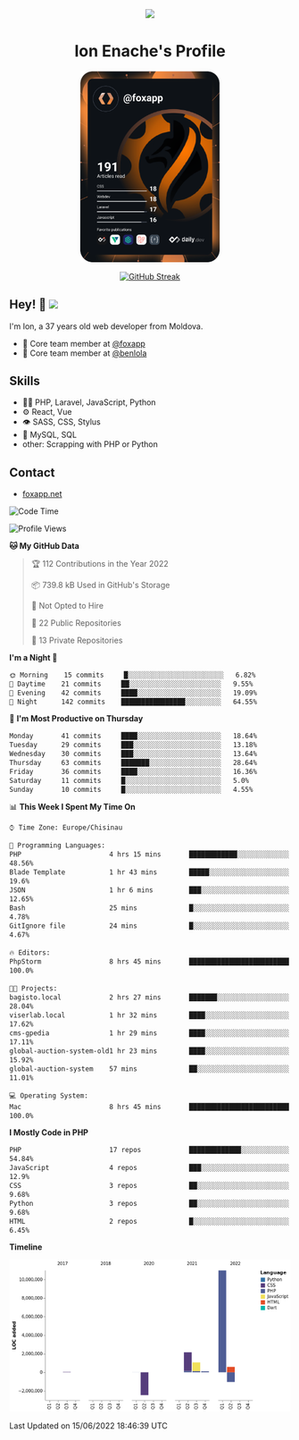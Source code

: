 <div id="header" align="center">
  <img src="https://media.giphy.com/media/M9gbBd9nbDrOTu1Mqx/giphy.gif" width="100"/>
	<h1>Ion Enache's Profile</h1>
</div>
<div align="center">
	<a href="https://app.daily.dev/foxapp"><img src="https://github.com/foxapp/foxapp/blob/master/devcard.svg" width="250" alt="Ion Enache's Dev Card"/></a>
</div>


<div align="center">
	
[![GitHub Streak](http://github-readme-streak-stats.herokuapp.com?user=foxapp&hide_border=true&date_format=M%20j%5B%2C%20Y%5D)](https://git.io/streak-stats)
	
</div>


## Hey! 👋 <img src="https://media.giphy.com/media/hvRJCLFzcasrR4ia7z/giphy.gif" width="30px"/>
I'm Ion, a 37 years old web developer from Moldova.


- 👥 Core team member at [@foxapp](https://github.com/foxapp)
- 👥 Core team member at [@benlola](https://github.com/benlola)

## Skills
- 👨‍💻 PHP, Laravel, JavaScript, Python
- ⚙️ React, Vue
- 👁️ SASS, CSS, Stylus
- 💽 MySQL, SQL
- other: Scrapping with PHP or Python

## Contact
- [foxapp.net](https://www.foxapp.net)

<!--START_SECTION:waka-->
![Code Time](http://img.shields.io/badge/Code%20Time-706%20hrs%2012%20mins-blue)

![Profile Views](http://img.shields.io/badge/Profile%20Views-0-blue)

**🐱 My GitHub Data** 

> 🏆 112 Contributions in the Year 2022
 > 
> 📦 739.8 kB Used in GitHub's Storage 
 > 
> 🚫 Not Opted to Hire
 > 
> 📜 22 Public Repositories 
 > 
> 🔑 13 Private Repositories  
 > 
**I'm a Night 🦉** 

```text
🌞 Morning    15 commits     █░░░░░░░░░░░░░░░░░░░░░░░░   6.82% 
🌆 Daytime    21 commits     ██░░░░░░░░░░░░░░░░░░░░░░░   9.55% 
🌃 Evening    42 commits     ████░░░░░░░░░░░░░░░░░░░░░   19.09% 
🌙 Night      142 commits    ████████████████░░░░░░░░░   64.55%

```
📅 **I'm Most Productive on Thursday** 

```text
Monday       41 commits     ████░░░░░░░░░░░░░░░░░░░░░   18.64% 
Tuesday      29 commits     ███░░░░░░░░░░░░░░░░░░░░░░   13.18% 
Wednesday    30 commits     ███░░░░░░░░░░░░░░░░░░░░░░   13.64% 
Thursday     63 commits     ███████░░░░░░░░░░░░░░░░░░   28.64% 
Friday       36 commits     ████░░░░░░░░░░░░░░░░░░░░░   16.36% 
Saturday     11 commits     █░░░░░░░░░░░░░░░░░░░░░░░░   5.0% 
Sunday       10 commits     █░░░░░░░░░░░░░░░░░░░░░░░░   4.55%

```


📊 **This Week I Spent My Time On** 

```text
⌚︎ Time Zone: Europe/Chisinau

💬 Programming Languages: 
PHP                      4 hrs 15 mins       ████████████░░░░░░░░░░░░░   48.56% 
Blade Template           1 hr 43 mins        █████░░░░░░░░░░░░░░░░░░░░   19.6% 
JSON                     1 hr 6 mins         ███░░░░░░░░░░░░░░░░░░░░░░   12.65% 
Bash                     25 mins             █░░░░░░░░░░░░░░░░░░░░░░░░   4.78% 
GitIgnore file           24 mins             █░░░░░░░░░░░░░░░░░░░░░░░░   4.67%

🔥 Editors: 
PhpStorm                 8 hrs 45 mins       █████████████████████████   100.0%

🐱‍💻 Projects: 
bagisto.local            2 hrs 27 mins       ███████░░░░░░░░░░░░░░░░░░   28.04% 
viserlab.local           1 hr 32 mins        ████░░░░░░░░░░░░░░░░░░░░░   17.62% 
cms-gpedia               1 hr 29 mins        ████░░░░░░░░░░░░░░░░░░░░░   17.11% 
global-auction-system-old1 hr 23 mins        ████░░░░░░░░░░░░░░░░░░░░░   15.92% 
global-auction-system    57 mins             ██░░░░░░░░░░░░░░░░░░░░░░░   11.01%

💻 Operating System: 
Mac                      8 hrs 45 mins       █████████████████████████   100.0%

```

**I Mostly Code in PHP** 

```text
PHP                      17 repos            █████████████░░░░░░░░░░░░   54.84% 
JavaScript               4 repos             ███░░░░░░░░░░░░░░░░░░░░░░   12.9% 
CSS                      3 repos             ██░░░░░░░░░░░░░░░░░░░░░░░   9.68% 
Python                   3 repos             ██░░░░░░░░░░░░░░░░░░░░░░░   9.68% 
HTML                     2 repos             █░░░░░░░░░░░░░░░░░░░░░░░░   6.45%

```


**Timeline**

![Chart not found](https://raw.githubusercontent.com/foxapp/foxapp/master/charts/bar_graph.png) 


 Last Updated on 15/06/2022 18:46:39 UTC
<!--END_SECTION:waka-->
